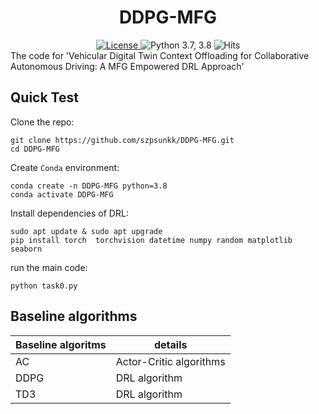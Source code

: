 <h1 align="center">DDPG-MFG</h1>
<div align="center">
  <a href="https://github.com/szpsunkk/DDPG-MFG/blob/master/LICENSE">
    <img src="https://img.shields.io/badge/License-BSD%203--Clause-red.svg" alt="License">
  </a>
   <a>
    <img src="https://img.shields.io/badge/python-3.7%20%7C%203.8-blue.svg" alt="Python 3.7, 3.8">
  </a>
   <a>
    <img src="https://hits.seeyoufarm.com/api/count/incr/badge.svg?url=https%3A%2F%2Fgithub.com%2Fimperial-qore%2FPreGAN&count_bg=%23FFC401&title_bg=%23555555&icon=&icon_color=%23E7E7E7&title=hits&edge_flat=false" alt="Hits">
  </a>
  </div>
The code for 'Vehicular Digital Twin Context Offloading for Collaborative Autonomous Driving: A MFG Empowered DRL Approach'

## Quick Test
Clone the repo:
```
git clone https://github.com/szpsunkk/DDPG-MFG.git
cd DDPG-MFG
```

Create `Conda` environment:
```
conda create -n DDPG-MFG python=3.8
conda activate DDPG-MFG
```

Install dependencies of DRL:
```
sudo apt update & sudo apt upgrade
pip install torch  torchvision datetime numpy random matplotlib seaborn
```

run the main code:
```
python task0.py
```
## Baseline algorithms

|Baseline algoritms|details|
| --- | --- |
|AC|Actor-Critic algorithms|
|DDPG|DRL algorithm|
|TD3|DRL algorithm|


